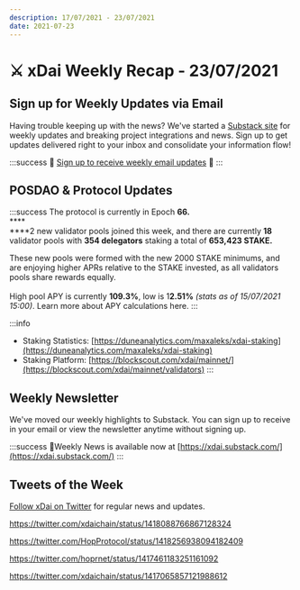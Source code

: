 ```yaml
---
description: 17/07/2021 - 23/07/2021
date: 2021-07-23
---
```


# ⚔️ xDai Weekly Recap - 23/07/2021

## Sign up for Weekly Updates via Email

Having trouble keeping up with the news? We've started a [Substack site](https://xdai.substack.com/) for weekly updates and breaking project integrations and news. Sign up to get updates delivered right to your inbox and consolidate your information flow!

:::success
💌 [Sign up to receive weekly email updates](https://xdai.substack.com/) 💌
:::

## POSDAO & Protocol Updates

:::success
The protocol is currently in Epoch **66.**\
****\
****2 new validator pools joined this week, and there are currently **18** validator pools with **354 delegators** staking a total of **653,423 STAKE.**

These new pools were formed with the new 2000 STAKE minimums, and are enjoying higher APRs relative to the STAKE invested, as all validators pools share rewards equally.\
\
High pool APY is currently **109.3%**, low is 1**2.51%** _(stats as of 15/07/2021 15:00)_. Learn more about APY calculations here.
:::

:::info
* Staking Statistics: [https://duneanalytics.com/maxaleks/xdai-staking](https://duneanalytics.com/maxaleks/xdai-staking)
* Staking Platform: [https://blockscout.com/xdai/mainnet/](https://blockscout.com/xdai/mainnet/validators)
:::

## Weekly Newsletter

We've moved our weekly highlights to Substack. You can sign up to receive in your email or view the newsletter anytime without signing up.

:::success
:newspaper:Weekly News is available now at [https://xdai.substack.com/](https://xdai.substack.com/)
:::

## Tweets of the Week

[Follow xDai on Twitter](https://twitter.com/xdaichain) for regular news and updates.

https://twitter.com/xdaichain/status/1418088766867128324

https://twitter.com/HopProtocol/status/1418256938094182409

https://twitter.com/hoprnet/status/1417461183251161092

https://twitter.com/xdaichain/status/1417065857121988612

